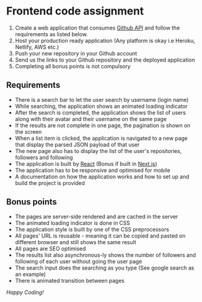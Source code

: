 # Frontend code assignment
1. Create a web application that consumes [Github API](https://developer.github.com/v3/) and follow the requirements as listed below.
2. Host your production ready application (Any platform is okay i.e Heroku, Netlify, AWS etc.)
3. Push your new repository in your Github account
4. Send us the links to your Github repository and the deployed application
5. Completing all bonus points is not compulsory
 
## Requirements
- There is a search bar to let the user search by username (login name)
- While searching, the application shows an animated loading indicator
- After the search is completed, the application shows the list of users along with their avatar and their username on the same page
- If the results are not complete in one page, the pagination is shown on the screen
- When a list item is clicked, the application is navigated to a new page that display the parsed JSON payload of that user
- The new page also has to display the list of the user's repositories, followers and following
- The application is built by [React](https://github.com/facebook/react) (Bonus if built in [Next.js](https://nextjs.org/))
- The application has to be responsive and optimised for mobile
- A documentation on how the application works and how to set up and build the project is provided
 
## Bonus points 
- The pages are server-side rendered and are cached in the server
- The animated loading indicator is done in CSS
- The application style is built by one of the CSS preprocessors
- All pages' URL is reusable - meaning it can be copied and pasted on different browser and still shows the same result
- All pages are SEO optimised
- The results list also asynchronous-ly shows the number of followers and following of each user without going the user page
- The search input does the searching as you type (See google search as an example)
- There is animated transition between pages

 _Happy Coding!_
